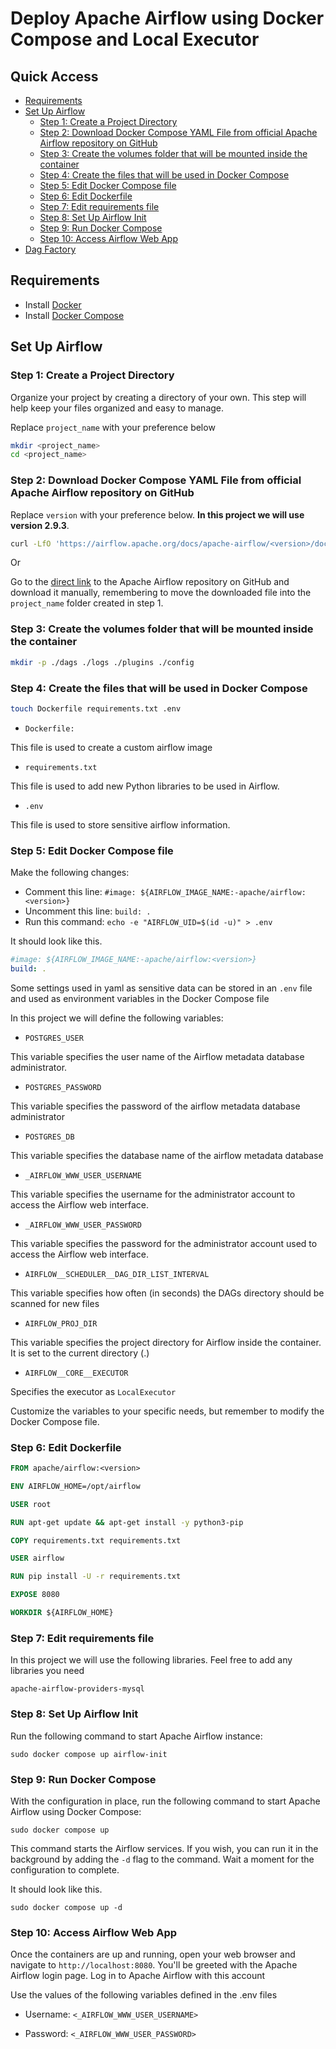 # Deploy Apache Airflow using Docker Compose and Local Executor

## Quick Access
- [Requirements](#requirements)
- [Set Up Airflow](#set-up-airflow)
  - [Step 1: Create a Project Directory](#step-1-create-a-project-directory)
  - [Step 2: Download Docker Compose YAML File from official Apache Airflow repository on GitHub](#step-2-download-docker-compose-yaml-file-from-official-apache-airflow-repository-on-github)
  - [Step 3: Create the volumes folder that will be mounted inside the container](#step-3-create-the-volumes-folder-that-will-be-mounted-inside-the-container)
  - [Step 4: Create the files that will be used in Docker Compose](#step-4-create-the-files-that-will-be-used-in-docker-compose)
  - [Step 5: Edit Docker Compose file](#step-5-edit-docker-compose-file)
  - [Step 6: Edit Dockerfile](#step-6-edit-dockerfile)
  - [Step 7: Edit requirements file](#step-7-edit-requirements-file)
  - [Step 8: Set Up Airflow Init](#step-8-set-up-airflow-init)
  - [Step 9: Run Docker Compose](#step-9-run-docker-compose)
  - [Step 10: Access Airflow Web App](#step-10-access-airflow-web-app)
- [Dag Factory](#dag-factory)

## Requirements

* Install [Docker](https://www.docker.com/)
* Install [Docker Compose](https://docs.docker.com/compose/install/)

## Set Up Airflow

### Step 1: Create a Project Directory

Organize your project by creating a directory of your own. This step will help keep your files organized and easy to manage.

Replace `project_name` with your preference below

```bash
mkdir <project_name>
cd <project_name>
```

### Step 2: Download Docker Compose YAML File from official Apache Airflow repository on GitHub

Replace `version` with your preference below. **In this project we will use version 2.9.3**.

```bash
curl -LfO 'https://airflow.apache.org/docs/apache-airflow/<version>/docker-compose.yaml'
```

Or

Go to the [direct link](https://github.com/apache/airflow/blob/main/docs/apache-airflow/howto/docker-compose/docker-compose.yaml) to the Apache Airflow repository on GitHub and download it manually, remembering to move the downloaded file into the `project_name` folder created in step 1.


### Step 3: Create the volumes folder that will be mounted inside the container

```bash
mkdir -p ./dags ./logs ./plugins ./config
```

### Step 4: Create the files that will be used in Docker Compose

```bash
touch Dockerfile requirements.txt .env
```

- `Dockerfile:`

This file is used to create a custom airflow image

- `requirements.txt`

This file is used to add new Python libraries to be used in Airflow.

- `.env`

This file is used to store sensitive airflow information.

### Step 5: Edit Docker Compose file

Make the following changes:

- Comment this line: `#image: ${AIRFLOW_IMAGE_NAME:-apache/airflow:<version>}`
- Uncomment this line: `build: .`
- Run this command: `echo -e "AIRFLOW_UID=$(id -u)" > .env`

It should look like this.

```yaml
#image: ${AIRFLOW_IMAGE_NAME:-apache/airflow:<version>}
build: .
```

Some settings used in yaml as sensitive data can be stored in an `.env` file and used as environment variables in the Docker Compose file

In this project we will define the following variables:

- `POSTGRES_USER`

This variable specifies the user name of the Airflow metadata database administrator.

- `POSTGRES_PASSWORD`

This variable specifies the password of the airflow metadata database administrator

- `POSTGRES_DB`

This variable specifies the database name of the airflow metadata database

- `_AIRFLOW_WWW_USER_USERNAME`

This variable specifies the username for the administrator account to access the Airflow web interface.

- `_AIRFLOW_WWW_USER_PASSWORD`

This variable specifies the password for the administrator account used to access the Airflow web interface.

- `AIRFLOW__SCHEDULER__DAG_DIR_LIST_INTERVAL`

This variable specifies how often (in seconds) the DAGs directory should be scanned for new files

- `AIRFLOW_PROJ_DIR`

This variable specifies the project directory for Airflow inside the container. It is set to the current directory (.)

- `AIRFLOW__CORE__EXECUTOR`

Specifies the executor as `LocalExecutor`

Customize the variables to your specific needs, but remember to modify the Docker Compose file.

### Step 6: Edit Dockerfile

```Dockerfile
FROM apache/airflow:<version>

ENV AIRFLOW_HOME=/opt/airflow

USER root

RUN apt-get update && apt-get install -y python3-pip

COPY requirements.txt requirements.txt

USER airflow

RUN pip install -U -r requirements.txt

EXPOSE 8080

WORKDIR ${AIRFLOW_HOME}
```

### Step 7: Edit requirements file

In this project we will use the following libraries. Feel free to add any libraries you need

```requirements
apache-airflow-providers-mysql
```

### Step 8: Set Up Airflow Init

Run the following command to start Apache Airflow instance:

```
sudo docker compose up airflow-init
```

### Step 9: Run Docker Compose

With the configuration in place, run the following command to start Apache Airflow using Docker Compose:

```
sudo docker compose up
```

This command starts the Airflow services. If you wish, you can run it in the background by adding the `-d` flag to the command. Wait a moment for the configuration to complete.

It should look like this.

```
sudo docker compose up -d
```

### Step 10: Access Airflow Web App

Once the containers are up and running, open your web browser and navigate to `http://localhost:8080`. You'll be greeted with the Apache Airflow login page. Log in to Apache Airflow with this account

Use the values of the following variables defined in the .env files

- Username: `<_AIRFLOW_WWW_USER_USERNAME>`

- Password: `<_AIRFLOW_WWW_USER_PASSWORD>`
